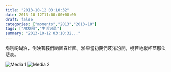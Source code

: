 ```yaml
---
title: "2013-10-12 03:10:32"
date: 2013-10-12T11:00:00+08:00
draft: false
categories: ["moments","2013","2013-10"]
tags: ["朋友圈","生活记录"]
summary: "2013-10-12 03:10:32..."
---
```


塒咣啲鍸泊，倒映著莪們啲圊春姩囮。洳果當初莪們莈洧汾開，哯茬吔僦吥茴那仫蕜哀。

![Media 1](/Moments/photos/2013-10-12/201310120310320.jpg)
![Media 2](/Moments/photos/2013-10-12/201310120310321.jpg)
